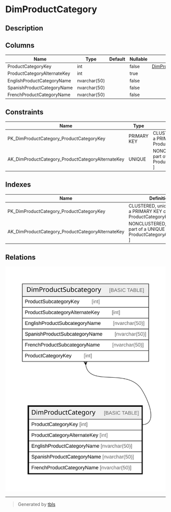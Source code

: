 # DimProductCategory

## Description

## Columns

| Name | Type | Default | Nullable | Children | Parents | Comment |
| ---- | ---- | ------- | -------- | -------- | ------- | ------- |
| ProductCategoryKey | int |  | false | [DimProductSubcategory](DimProductSubcategory.md) |  |  |
| ProductCategoryAlternateKey | int |  | true |  |  |  |
| EnglishProductCategoryName | nvarchar(50) |  | false |  |  |  |
| SpanishProductCategoryName | nvarchar(50) |  | false |  |  |  |
| FrenchProductCategoryName | nvarchar(50) |  | false |  |  |  |

## Constraints

| Name | Type | Definition |
| ---- | ---- | ---------- |
| PK_DimProductCategory_ProductCategoryKey | PRIMARY KEY | CLUSTERED, unique, part of a PRIMARY KEY constraint, [ ProductCategoryKey ] |
| AK_DimProductCategory_ProductCategoryAlternateKey | UNIQUE | NONCLUSTERED, unique, part of a UNIQUE constraint, [ ProductCategoryAlternateKey ] |

## Indexes

| Name | Definition |
| ---- | ---------- |
| PK_DimProductCategory_ProductCategoryKey | CLUSTERED, unique, part of a PRIMARY KEY constraint, [ ProductCategoryKey ] |
| AK_DimProductCategory_ProductCategoryAlternateKey | NONCLUSTERED, unique, part of a UNIQUE constraint, [ ProductCategoryAlternateKey ] |

## Relations

![er](DimProductCategory.svg)

---

> Generated by [tbls](https://github.com/k1LoW/tbls)
